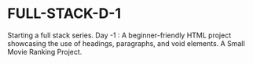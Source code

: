 # FULL-STACK-D-1
Starting a full stack series. 
Day -1 : A beginner-friendly HTML project showcasing the use of headings, paragraphs, and void elements.
A Small Movie Ranking Project.
